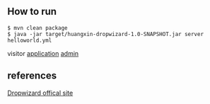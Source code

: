 ## How to run
    $ mvn clean package
    $ java -jar target/huangxin-dropwizard-1.0-SNAPSHOT.jar server helloworld.yml 
    
visitor 
[application](localhost:8080)
[admin](localhost:8081)

## references
[Dropwizard offical site](http://www.dropwizard.io/1.2.2/docs/getting-started.html)
